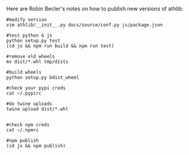 
Here are Robin Becler's notes on how to publish new versions of athlib:

	#modify version
	vim athlib/__init__.py docs/source/conf.py js/package.json

	#test python & js
	python setup.py test
	(cd js && npm run build && npm run test)

	#remove old wheels
	mv dist/*.whl tmp/dists

	#build wheels
	python setup.py bdist_wheel

	#check your pypi creds
	cat ~/.pypirc

	#do twine uploads
	twine upload dist/*.whl


	#check npm creds
	cat ~/.npmrc

	#npm publish
	(cd js && npm publish)